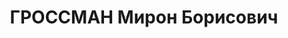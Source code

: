 ---
title: ГРОССМАН Мирон Борисович
description: "Род. в 1884, Кубанская обл., г. Темрюк, еврей, член ВКП(б) (бывший эсер).\
  \ Проживал: Москва, Пушкарев пер., д. 8, кв. 55. Пенсионер \n  Арестован 08.08.1937.\
  \ Обв. в участии в к.-р. диверсионно-террористической организации. Приговор: ВК\
  \ ВС СССР, 03.11.1937 – ВМН. Расстрелян 03.11.1937, г.Москва. \n  Реабилитирован\
  \ ВК ВС СССР 09.05.1956"
---